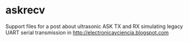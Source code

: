 # askrecv
Support files for a post about ultrasonic ASK TX and RX simulating legacy UART serial transmission in http://electronicayciencia.blogspot.com
